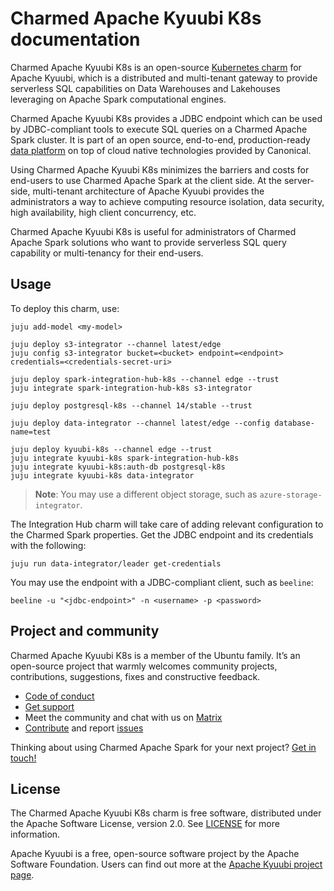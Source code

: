 # Charmed Apache Kyuubi K8s documentation

Charmed Apache Kyuubi K8s is an open-source [Kubernetes charm](https://juju.is/docs/olm/charmed-operator) for Apache Kyuubi, which is a distributed and multi-tenant gateway to provide serverless SQL capabilities on Data Warehouses and Lakehouses leveraging on Apache Spark computational engines.

Charmed Apache Kyuubi K8s provides a JDBC endpoint which can be used by JDBC-compliant tools to execute SQL queries on a Charmed Apache Spark cluster. 
It is part of an open source, end-to-end, production-ready [data platform](https://canonical.com/data) on top of cloud native technologies provided by Canonical.

Using Charmed Apache Kyuubi K8s minimizes the barriers and costs for end-users to use Charmed Apache Spark at the client side. At the server-side, multi-tenant architecture of Apache Kyuubi provides the administrators a way to achieve computing resource isolation, data security, high availability, high client concurrency, etc.

Charmed Apache Kyuubi K8s is useful for administrators of Charmed Apache Spark solutions who want to provide serverless SQL query capability or multi-tenancy for their end-users.

<!--
# Navigation

SEE TEMPLATE
-->

## Usage

<!--TODO: Remove this entire section once we have a dedicated page-->

To deploy this charm, use:

```shell
juju add-model <my-model>

juju deploy s3-integrator --channel latest/edge
juju config s3-integrator bucket=<bucket> endpoint=<endpoint> credentials=<credentials-secret-uri>

juju deploy spark-integration-hub-k8s --channel edge --trust
juju integrate spark-integration-hub-k8s s3-integrator

juju deploy postgresql-k8s --channel 14/stable --trust

juju deploy data-integrator --channel latest/edge --config database-name=test

juju deploy kyuubi-k8s --channel edge --trust
juju integrate kyuubi-k8s spark-integration-hub-k8s 
juju integrate kyuubi-k8s:auth-db postgresql-k8s
juju integrate kyuubi-k8s data-integrator
```

> **Note**: You may use a different object storage, such as `azure-storage-integrator`.

The Integration Hub charm will take care of adding relevant configuration to the
Charmed Spark properties.
Get the JDBC endpoint and its credentials with the following:

```shell
juju run data-integrator/leader get-credentials
```

You may use the endpoint with a JDBC-compliant client, such as `beeline`:

```shell
beeline -u "<jdbc-endpoint>" -n <username> -p <password>
```

## Project and community

Charmed Apache Kyuubi K8s is a member of the Ubuntu family. It’s an open-source project that warmly welcomes community projects, contributions, suggestions, fixes and constructive feedback.

- [Code of conduct](https://ubuntu.com/community/code-of-conduct)
- [Get support](https://canonical.com/data)
- Meet the community and chat with us on [Matrix](https://matrix.to/#/#charmhub-data-platform:ubuntu.com)
- [Contribute](https://github.com/canonical/kyuubi-k8s-operator/blob/main/CONTRIBUTING.md) and report [issues](https://github.com/canonical/kyuubi-k8s-operator/issues/new)

Thinking about using Charmed Apache Spark for your next project? [Get in touch!](https://canonical.com/data)

## License

The Charmed Apache Kyuubi K8s charm is free software, distributed under the Apache Software License, version 2.0. See [LICENSE](https://github.com/canonical/kyuubi-k8s-operator/blob/main/LICENSE) for more information.

Apache Kyuubi is a free, open-source software project by the Apache Software Foundation. Users can find out more at the [Apache Kyuubi project page](https://kyuubi.apache.org/).
